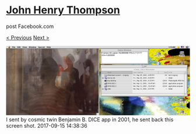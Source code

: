 # [John Henry Thompson](../README.md)
post Facebook.com

[< Previous](2017-09-15-1.md) [Next >](2017-09-15-3.md)

[![](../media/2017-09-15/Timeline-Photos-I-sent-by-cosmic-twin-Benjamin-B-DICE-app-in-200.jpg)](../README.md)
I sent by cosmic twin Benjamin B. DICE app in 2001, he sent back this screen shot.
2017-09-15 14:38:36